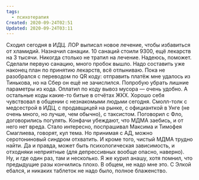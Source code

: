 ```yaml
---
tags:
  - психотерапия
Created: 2020-09-24T02:51
Updated: 2020-09-24T03:11
---
```

Сходил сегодня в ИДЦ. ЛОР выписал новое лечение, чтобы избавиться от хламидий. Назначил санации. 10 санаций стоили 9300, ещё лекарств на 3 тысячи. Никогда столько не тратил на лечение. Надеюсь, поможет.
Сделали первую санацию, много пробок вышло.
Надо составить уже наконец план по принятию лекарств, всё отлыниваю.
Пока не разобрался с переводом по QR коду: отправить платёж мне удалось из Тинькова, но на Сбер он ещё не зачислился. Попробую убрать лишние параметры из кода. Оплатил по коду вывоз мусора — очень удобно. А остальные коды какие-то битые в отчётах ЖКХ.
Хорошо себя чувствовал в общении с незнакомыми людьми сегодня. Смолл-толк с медсестрой в ИДЦ, с продавщицей на рынке, с официанткой в Унге (не очень много, но лучше, чем обычно), с таксистом.
Поговорил с Фло, договорились погулять.
Конфачи убеждают, что МДМА заебись, и от него нет вреда. Стало интересно, поспрашивал Максима и Тимофея Смаглиева, говорят, кул тема. Но принимая с АД, можно серотониновый синдром отхватить. И кроме того, чистый МДМА трудно найти. Да и правда, может быть психологическая зависимость, и отходняки неприятные (для депрессивных вообще опасно, наверно). Ну, и где один раз, там и несколько. Я же курил анашу, хотя помнил, что предыдущие разы кончились плохо. В общем, не надо мне это.
С Элкой ебался, и никаких таблеток не надо было, полное блаженство.
